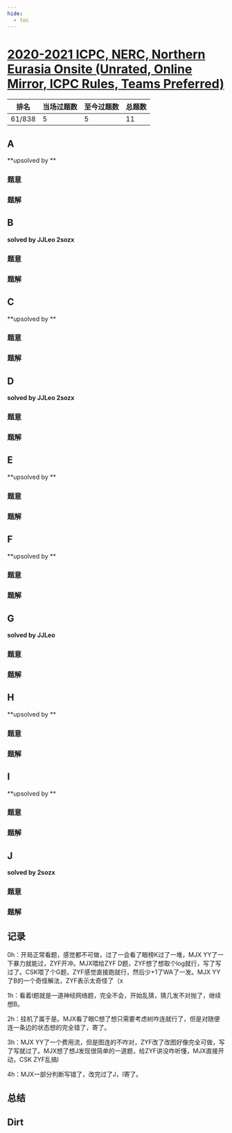 ```yaml
---
hide:
  - toc
---
```





# [2020-2021 ICPC, NERC, Northern Eurasia Onsite (Unrated, Online Mirror, ICPC Rules, Teams Preferred)](https://codeforces.com/contest/1510)

| 排名   | 当场过题数 | 至今过题数 | 总题数 |
| ------ | ---------- | ---------- | ------ |
| 61/838 | 5          | 5          | 11     |

## **A**

**upsolved by **

### 题意



### 题解



## **B**

**solved by JJLeo 2sozx**

### 题意



### 题解



## **C**

**upsolved by **

### 题意



### 题解



## **D**

**solved by JJLeo 2sozx**

### 题意



### 题解



## **E**

**upsolved by **

### 题意



### 题解



## **F**

**upsolved by **

### 题意



### 题解



## **G**

**solved by JJLeo**

### 题意



### 题解



## **H**

**upsolved by **

### 题意



### 题解



## **I**

**upsolved by **

### 题意



### 题解



## **J**

**solved by 2sozx**

### 题意



### 题解





## **记录**

0h：开局正常看题，感觉都不可做，过了一会看了眼榜K过了一堆，MJX YY了一下暴力就能过，ZYF开冲。MJX喂给ZYF D题，ZYF想了想取个log就行，写了写过了。CSK喂了个G题，ZYF感觉直接跑就行，然后少+1了WA了一发。MJX YY了B的一个奇怪解法，ZYF表示太奇怪了（x

1h：看着I题就是一道神经网络题，完全不会，开始乱猜，猜几发不对抛了，继续想B。

2h：挂机了属于是。MJX看了眼C想了想只需要考虑树咋连就行了，但是对随便连一条边的状态想的完全错了，寄了。

3h：MJX YY了一个费用流，但是图连的不咋对，ZYF改了改图好像完全可做，写了写就过了。MJX想了想J发现很简单的一道题，给ZYF讲没咋听懂，MJX直接开动，CSK ZYF乱搞I

4h：MJX一部分判断写错了，改完过了J，I寄了。

## **总结**

## **Dirt**



